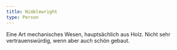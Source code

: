 ```yaml
---
title: Nimblewright
type: Person
---
```


Eine Art mechanisches Wesen, hauptsächlich aus Holz. Nicht sehr vertrauenswürdig,
wenn aber auch schön gebaut.
